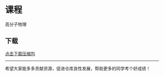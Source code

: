 # 课程

高分子物理

## 下载

[点击下载压缩包](https://minhaskamal.github.io/DownGit/#/home?url=https://github.com/Royfor12/CQUT-electronic-information-engineering/tree/main/%E8%AF%BE%E7%A8%8B%E7%9B%AE%E5%BD%95/%E9%AB%98%E5%88%86%E5%AD%90%E7%89%A9%E7%90%86)

---

希望大家能多多贡献资源，促进仓库良性发展，帮助更多的同学考个好成绩！